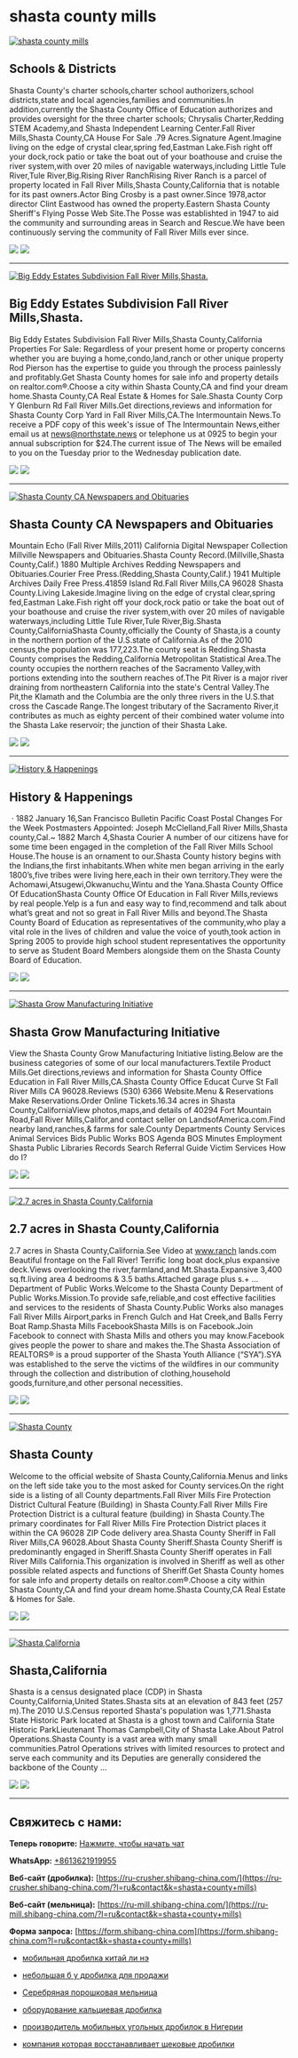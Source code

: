 # shasta county mills

<a href="https://swt.shibang-china.com/?l=ru&img&k=shasta+county+mills" target="_blank">![shasta county mills](http://static.shibang-china.com/all-800x300/53.jpg)</a>

## Schools &amp; Districts
Shasta County's charter schools,charter school authorizers,school districts,state and local agencies,families and communities.In addition,currently the Shasta County Office of Education authorizes and provides oversight for the three charter schools; Chrysalis Charter,Redding STEM Academy,and Shasta Independent Learning Center.Fall River Mills,Shasta County,CA House For Sale .79 Acres.Signature Agent.Imagine living on the edge of crystal clear,spring fed,Eastman Lake.Fish right off your dock,rock patio or take the boat out of your boathouse and cruise the river system,with over 20 miles of navigable waterways,including Little Tule River,Tule River,Big.Rising River RanchRising River Ranch is a parcel of property located in Fall River Mills,Shasta County,California that is notable for its past owners.Actor Bing Crosby is a past owner.Since 1978,actor director Clint Eastwood has owned the property.Eastern Shasta County Sheriff's Flying Posse Web Site.The Posse was establishted in 1947 to aid the community and surrounding areas in Search and Rescue.We have been continuously serving the community of Fall River Mills ever since.


<a href="https://whatsapp.shibangsoft.com/WhatsApp.php" target="_blank" title="WhatsApp">![](http://static.shibang-china.com/icon/whatsapp.png)</a> <a href="https://swt.shibang-china.com/?l=ru&icon&k=shasta+county+mills" target="_blank">![](http://static.shibang-china.com/icon/chat-ru.png)</a>

---

<a href="https://swt.shibang-china.com/?l=ru&img&k=shasta+county+mills" target="_blank">![Big Eddy Estates Subdivision Fall River Mills,Shasta.](http://static.shibang-china.com/all-800x300/91.jpg)</a>

## Big Eddy Estates Subdivision Fall River Mills,Shasta.
Big Eddy Estates Subdivision Fall River Mills,Shasta County,California Properties For Sale: Regardless of your present home or property concerns whether you are buying a home,condo,land,ranch or other unique property Rod Pierson has the expertise to guide you through the process painlessly and profitably.Get Shasta County homes for sale info and property details on realtor.com&#174;.Choose a city within Shasta County,CA and find your dream home.Shasta County,CA Real Estate &amp; Homes for Sale.Shasta County Corp Y Glenburn Rd Fall River Mills.Get directions,reviews and information for Shasta County Corp Yard in Fall River Mills,CA.The Intermountain News.To receive a PDF copy of this week's issue of The Intermountain News,either email us at news@northstate.news or telephone us at 0925 to begin your annual subscription for $24.The current issue of The News will be emailed to you on the Tuesday prior to the Wednesday publication date.


<a href="https://whatsapp.shibangsoft.com/WhatsApp.php" target="_blank" title="WhatsApp">![](http://static.shibang-china.com/icon/whatsapp.png)</a> <a href="https://swt.shibang-china.com/?l=ru&icon&k=shasta+county+mills" target="_blank">![](http://static.shibang-china.com/icon/chat-ru.png)</a>

---

<a href="https://swt.shibang-china.com/?l=ru&img&k=shasta+county+mills" target="_blank">![Shasta County CA Newspapers and Obituaries](http://static.shibang-china.com/all-800x300/141.jpg)</a>

## Shasta County CA Newspapers and Obituaries
Mountain Echo (Fall River Mills,2011) California Digital Newspaper Collection Millville Newspapers and Obituaries.Shasta County Record.(Millville,Shasta County,Calif.) 1880 Multiple Archives Redding Newspapers and Obituaries.Courier Free Press.(Redding,Shasta County,Calif.) 1941 Multiple Archives Daily Free Press.41859 Island Rd.Fall River Mills,CA 96028 Shasta County.Living Lakeside.Imagine living on the edge of crystal clear,spring fed,Eastman Lake.Fish right off your dock,rock patio or take the boat out of your boathouse and cruise the river system,with over 20 miles of navigable waterways,including Little Tule River,Tule River,Big.Shasta County,CaliforniaShasta County,officially the County of Shasta,is a county in the northern portion of the U.S.state of California.As of the 2010 census,the population was 177,223.The county seat is Redding.Shasta County comprises the Redding,California Metropolitan Statistical Area.The county occupies the northern reaches of the Sacramento Valley,with portions extending into the southern reaches of.The Pit River is a major river draining from northeastern California into the state's Central Valley.The Pit,the Klamath and the Columbia are the only three rivers in the U.S.that cross the Cascade Range.The longest tributary of the Sacramento River,it contributes as much as eighty percent of their combined water volume into the Shasta Lake reservoir; the junction of their Shasta Lake.


<a href="https://whatsapp.shibangsoft.com/WhatsApp.php" target="_blank" title="WhatsApp">![](http://static.shibang-china.com/icon/whatsapp.png)</a> <a href="https://swt.shibang-china.com/?l=ru&icon&k=shasta+county+mills" target="_blank">![](http://static.shibang-china.com/icon/chat-ru.png)</a>

---

<a href="https://swt.shibang-china.com/?l=ru&img&k=shasta+county+mills" target="_blank">![History &amp; Happenings](http://static.shibang-china.com/all-800x300/291.jpg)</a>

## History &amp; Happenings
&nbsp;&#0183;&#32;1882 January 16,San Francisco Bulletin Pacific Coast Postal Changes For the Week Postmasters Appointed: Joseph McClelland,Fall River Mills,Shasta county,Cal.~ 1882 March 4,Shasta Courier A number of our citizens have for some time been engaged in the completion of the Fall River Mills School House.The house is an ornament to our.Shasta County history begins with the Indians,the first inhabitants.When white men began arriving in the early 1800’s,five tribes were living here,each in their own territory.They were the Achomawi,Atsugewi,Okwanuchu,Wintu and the Yana.Shasta County Office Of EducationShasta County Office Of Education in Fall River Mills,reviews by real people.Yelp is a fun and easy way to find,recommend and talk about what’s great and not so great in Fall River Mills and beyond.The Shasta County Board of Education as representatives of the community,who play a vital role in the lives of children and value the voice of youth,took action in Spring 2005 to provide high school student representatives the opportunity to serve as Student Board Members alongside them on the Shasta County Board of Education.


<a href="https://whatsapp.shibangsoft.com/WhatsApp.php" target="_blank" title="WhatsApp">![](http://static.shibang-china.com/icon/whatsapp.png)</a> <a href="https://swt.shibang-china.com/?l=ru&icon&k=shasta+county+mills" target="_blank">![](http://static.shibang-china.com/icon/chat-ru.png)</a>

---

<a href="https://swt.shibang-china.com/?l=ru&img&k=shasta+county+mills" target="_blank">![Shasta Grow Manufacturing Initiative](http://static.shibang-china.com/all-800x300/935.jpg)</a>

## Shasta Grow Manufacturing Initiative
View the Shasta County Grow Manufacturing Initiative listing.Below are the business categories of some of our local manufacturers.Textile Product Mills.Get directions,reviews and information for Shasta County Office Education in Fall River Mills,CA.Shasta County Office Educat Curve St Fall River Mills CA 96028.Reviews (530) 6366 Website.Menu &amp; Reservations Make Reservations.Order Online Tickets.16.34 acres in Shasta County,CaliforniaView photos,maps,and details of 40294 Fort Mountain Road,Fall River Mills,Califor,and contact seller on LandsofAmerica.com.Find nearby land,ranches,&amp; farms for sale.County Departments County Services Animal Services Bids Public Works BOS Agenda BOS Minutes Employment Shasta Public Libraries Records Search Referral Guide Victim Services How do I?


<a href="https://whatsapp.shibangsoft.com/WhatsApp.php" target="_blank" title="WhatsApp">![](http://static.shibang-china.com/icon/whatsapp.png)</a> <a href="https://swt.shibang-china.com/?l=ru&icon&k=shasta+county+mills" target="_blank">![](http://static.shibang-china.com/icon/chat-ru.png)</a>

---

<a href="https://swt.shibang-china.com/?l=ru&img&k=shasta+county+mills" target="_blank">![2.7 acres in Shasta County,California](http://static.shibang-china.com/all-800x300/1380.jpg)</a>

## 2.7 acres in Shasta County,California
2.7 acres in Shasta County,California.See Video at www.ranch lands.com Beautiful frontage on the Fall River! Terrific long boat dock,plus expansive deck.Views overlooking the river,farmland,and Mt.Shasta.Expansive 3,400 sq.ft.living area 4 bedrooms &amp; 3.5 baths.Attached garage plus s.+ …Department of Public Works.Welcome to the Shasta County Department of Public Works.Mission.To provide safe,reliable,and cost effective facilities and services to the residents of Shasta County.Public Works also manages Fall River Mills Airport,parks in French Gulch and Hat Creek,and Balls Ferry Boat Ramp.Shasta Mills FacebookShasta Mills is on Facebook.Join Facebook to connect with Shasta Mills and others you may know.Facebook gives people the power to share and makes the.The Shasta Association of REALTORS&#174; is a proud supporter of the Shasta Youth Alliance (“SYA”).SYA was established to the serve the victims of the wildfires in our community through the collection and distribution of clothing,household goods,furniture,and other personal necessities.


<a href="https://whatsapp.shibangsoft.com/WhatsApp.php" target="_blank" title="WhatsApp">![](http://static.shibang-china.com/icon/whatsapp.png)</a> <a href="https://swt.shibang-china.com/?l=ru&icon&k=shasta+county+mills" target="_blank">![](http://static.shibang-china.com/icon/chat-ru.png)</a>

---

<a href="https://swt.shibang-china.com/?l=ru&img&k=shasta+county+mills" target="_blank">![Shasta County](http://static.shibang-china.com/all-800x300/1128.jpg)</a>

## Shasta County
Welcome to the official website of Shasta County,California.Menus and links on the left side take you to the most asked for County services.On the right side is a listing of all County departments.Fall River Mills Fire Protection District Cultural Feature (Building) in Shasta County.Fall River Mills Fire Protection District is a cultural feature (building) in Shasta County.The primary coordinates for Fall River Mills Fire Protection District places it within the CA 96028 ZIP Code delivery area.Shasta County Sheriff in Fall River Mills,CA 96028.About Shasta County Sheriff.Shasta County Sheriff is predominantly engaged in Sheriff.Shasta County Sheriff operates in Fall River Mills California.This organization is involved in Sheriff as well as other possible related aspects and functions of Sheriff.Get Shasta County homes for sale info and property details on realtor.com&#174;.Choose a city within Shasta County,CA and find your dream home.Shasta County,CA Real Estate &amp; Homes for Sale.


<a href="https://whatsapp.shibangsoft.com/WhatsApp.php" target="_blank" title="WhatsApp">![](http://static.shibang-china.com/icon/whatsapp.png)</a> <a href="https://swt.shibang-china.com/?l=ru&icon&k=shasta+county+mills" target="_blank">![](http://static.shibang-china.com/icon/chat-ru.png)</a>

---

<a href="https://swt.shibang-china.com/?l=ru&img&k=shasta+county+mills" target="_blank">![Shasta,California](http://static.shibang-china.com/all-800x300/748.jpg)</a>

## Shasta,California
Shasta is a census designated place (CDP) in Shasta County,California,United States.Shasta sits at an elevation of 843 feet (257 m).The 2010 U.S.Census reported Shasta's population was 1,771.Shasta State Historic Park located at Shasta is a ghost town and California State Historic ParkLieutenant Thomas Campbell,City of Shasta Lake.About Patrol Operations.Shasta County is a vast area with many small communities.Patrol Operations strives with limited resources to protect and serve each community and its Deputies are generally considered the backbone of the County …

<a href="https://whatsapp.shibangsoft.com/WhatsApp.php" target="_blank" title="WhatsApp">![](http://static.shibang-china.com/icon/whatsapp.png)</a> <a href="https://swt.shibang-china.com/?l=ru&icon&k=shasta+county+mills" target="_blank">![](http://static.shibang-china.com/icon/chat-ru.png)</a>

---
## Свяжитесь с нами:

**Теперь говорите:** [Нажмите, чтобы начать чат](https://swt.shibang-china.com?l=ru&contact&k=shasta+county+mills)

**WhatsApp:**  [+8613621919955](https://whatsapp.shibangsoft.com/WhatsApp.php)

**Веб-сайт (дробилка):** [https://ru-crusher.shibang-china.com/](https://ru-crusher.shibang-china.com/?l=ru&contact&k=shasta+county+mills)

**Веб-сайт (мельница):** [https://ru-mill.shibang-china.com/](https://ru-mill.shibang-china.com/?l=ru&contact&k=shasta+county+mills)

**Форма запроса:** [https://form.shibang-china.com](https://form.shibang-china.com?l=ru&contact&k=shasta+county+mills)

* [мобильная дробилка китай ли нэ](../134/%D0%BC%D0%BE%D0%B1%D0%B8%D0%BB%D1%8C%D0%BD%D0%B0%D1%8F%20%D0%B4%D1%80%D0%BE%D0%B1%D0%B8%D0%BB%D0%BA%D0%B0%20%D0%BA%D0%B8%D1%82%D0%B0%D0%B9%20%D0%BB%D0%B8%20%D0%BD%D1%8D.md)

* [небольшая б  у дробилка для продажи](../133/%D0%BD%D0%B5%D0%B1%D0%BE%D0%BB%D1%8C%D1%88%D0%B0%D1%8F%20%D0%B1%20%20%D1%83%20%D0%B4%D1%80%D0%BE%D0%B1%D0%B8%D0%BB%D0%BA%D0%B0%20%D0%B4%D0%BB%D1%8F%20%D0%BF%D1%80%D0%BE%D0%B4%D0%B0%D0%B6%D0%B8.md)

* [Серебряная порошковая мельница](../133/%D0%A1%D0%B5%D1%80%D0%B5%D0%B1%D1%80%D1%8F%D0%BD%D0%B0%D1%8F%20%D0%BF%D0%BE%D1%80%D0%BE%D1%88%D0%BA%D0%BE%D0%B2%D0%B0%D1%8F%20%D0%BC%D0%B5%D0%BB%D1%8C%D0%BD%D0%B8%D1%86%D0%B0.md)

* [оборудование кальциевая дробилка](../131/%D0%BE%D0%B1%D0%BE%D1%80%D1%83%D0%B4%D0%BE%D0%B2%D0%B0%D0%BD%D0%B8%D0%B5%20%D0%BA%D0%B0%D0%BB%D1%8C%D1%86%D0%B8%D0%B5%D0%B2%D0%B0%D1%8F%20%D0%B4%D1%80%D0%BE%D0%B1%D0%B8%D0%BB%D0%BA%D0%B0.md)

* [производитель мобильных угольных дробилок в Нигерии](../135/%D0%BF%D1%80%D0%BE%D0%B8%D0%B7%D0%B2%D0%BE%D0%B4%D0%B8%D1%82%D0%B5%D0%BB%D1%8C%20%D0%BC%D0%BE%D0%B1%D0%B8%D0%BB%D1%8C%D0%BD%D1%8B%D1%85%20%D1%83%D0%B3%D0%BE%D0%BB%D1%8C%D0%BD%D1%8B%D1%85%20%D0%B4%D1%80%D0%BE%D0%B1%D0%B8%D0%BB%D0%BE%D0%BA%20%D0%B2%20%D0%9D%D0%B8%D0%B3%D0%B5%D1%80%D0%B8%D0%B8.md)

* [компания которая восстанавливает щековые дробилки](../133/%D0%BA%D0%BE%D0%BC%D0%BF%D0%B0%D0%BD%D0%B8%D1%8F%20%D0%BA%D0%BE%D1%82%D0%BE%D1%80%D0%B0%D1%8F%20%D0%B2%D0%BE%D1%81%D1%81%D1%82%D0%B0%D0%BD%D0%B0%D0%B2%D0%BB%D0%B8%D0%B2%D0%B0%D0%B5%D1%82%20%D1%89%D0%B5%D0%BA%D0%BE%D0%B2%D1%8B%D0%B5%20%D0%B4%D1%80%D0%BE%D0%B1%D0%B8%D0%BB%D0%BA%D0%B8.md)